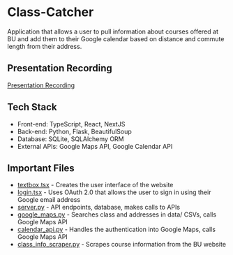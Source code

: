 # Class-Catcher
Application that allows a user to pull information about courses offered at BU and add them to their Google calendar based on distance and commute length from their address.
## Presentation Recording
[Presentation Recording](https://youtube.com)

## Tech Stack
- Front-end: TypeScript, React, NextJS
- Back-end: Python, Flask, BeautifulSoup
- Database: SQLite, SQLAlchemy ORM
- External APIs: Google Maps API, Google Calendar API


## Important Files
- [textbox.tsx](class-catcher-frontend/src/app/textbox.tsx) - Creates the user interface of the website
- [login.tsx](class-catcher-frontend/src/app/login.tsx) - Uses OAuth 2.0 that allows the user to sign in using their Google email address
- [server.py](class-catcher-backend/server.py) - API endpoints, database, makes calls to APIs
- [google_maps.py](class-catcher-backend/google_maps.py) - Searches class and addresses in data/ CSVs, calls Google Maps API
- [calendar_api.py](class-catcher-backend/calendar_api.py) - Handles the authentication into Google Maps, calls Google Maps API
- [class_info_scraper.py](class-catcher-backend/class_info_scraper.py) - Scrapes course information from the BU website
